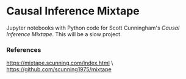 # Causal Inference Mixtape

Jupyter notebooks with Python code for Scott Cunningham's _Causal Inference Mixtape_. This will be a slow project. 

### References
https://mixtape.scunning.com/index.html \\
https://github.com/scunning1975/mixtape
